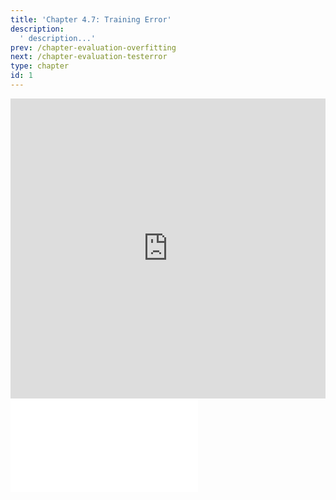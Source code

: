 ```yaml
---
title: 'Chapter 4.7: Training Error'
description:
  ' description...'
prev: /chapter-evaluation-overfitting
next: /chapter-evaluation-testerror
type: chapter
id: 1
---
```


<exercise id="1" title="Video Lecture">

<iframe width="100%" height="480" src="https://www.youtube.com/embed/dpZLGIf97m0" frameborder="0" allow="accelerometer; autoplay; encrypted-media; gyroscope; picture-in-picture" allowfullscreen></iframe>

</exercise>

<exercise id="2" title="Slides">

<object data="pdfs/4/slides-evaluation-train.pdf" type="application/pdf" style="width:100%;height:480px">
    <embed src="pdfs/4/slides-evaluation-train.pdf" type="application/pdf" />
</object>

</exercise>
